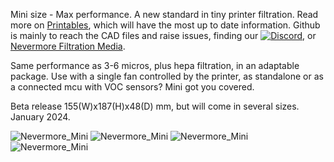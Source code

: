 Mini size - Max performance. A new standard in tiny printer filtration. Read more on [Printables](https://www.printables.com/model/757663-nevermore-mini-3d-printer-hepa-and-carbon-air-filt), which will have the most up to date information. Github is mainly to reach the CAD files and raise issues, finding our [![Discord](https://img.shields.io/discord/1017933489779245137?style=flat-square&logo=discord&logoColor=white&label=Discord&labelColor=%237785cc&color=grey&link=https%3A%2F%2Fdiscord.gg%2FH8tZ9fZVQ4)](https://discord.gg/H8tZ9fZVQ4), or [Nevermore Filtration Media](https://github.com/nevermore3d/Reseller). 

Same performance as 3-6 micros, plus hepa filtration, in an adaptable package. Use with a single fan controlled by the printer, as standalone or as a connected mcu with VOC sensors? Mini got you covered. 

Beta release 155(W)x187(H)x48(D) mm, but will come in several sizes. January 2024.

![Nevermore_Mini](./Nevermore_Mini_Electronics_Beta2.png)
![Nevermore_Mini](./Nevermore_Mini_Electronics_Beta.png)
![Nevermore_Mini](./Nevermore_Mini_Beta2.png)
![Nevermore_Mini](./Nevermore_Mini_Beta.png)

